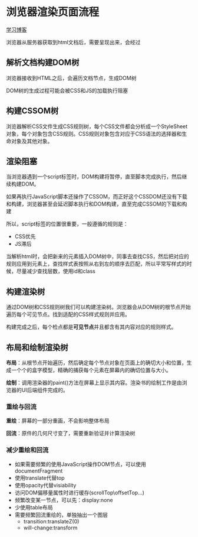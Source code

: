 # 浏览器渲染页面流程

[学习博客](https://juejin.im/post/5a8e242c5188257a6b060000)

浏览器从服务器获取到html文档后，需要呈现出来，会经过

## 解析文档构建DOM树

浏览器接收到HTML之后，会遍历文档节点，生成DOM树

DOM树的生成过程可能会被CSS和JS的加载执行阻塞

## 构建CSSOM树

浏览器解析CSS文件生成CSS规则树，每个CSS文件都会分析成一个StyleSheet对象，每个对象包含CSS规则。CSS规则对象包含对应于CSS语法的选择器和生命对象及其他对象。

## 渲染阻塞

当浏览器遇到一个script标签时，DOM构建将暂停，直至脚本完成执行，然后继续构建DOM。

如果再执行JavaScript脚本还操作了CSSOM，而正好这个CSSDOM还没有下载和构建，浏览器甚至会延迟脚本执行和DOM构建，直至完成CSSOM的下载和构建

所以，script标签的位置很重要，一般遵循的规则是：

- CSS优先
- JS滞后

当解析html时，会把新来的元素插入DOM树中，同事去查找CSS，然后把对应的规则应用到元素上，查找样式表按照从右到左的顺序去匹配，所以平常写样式的时候，尽量减少查找层数，使用id和class

## 构建渲染树

通过DOM树和CSS规则树我们可以构建渲染树。浏览器会从DOM树的根节点开始遍历每个可见节点。找到适配的CSS样式规则并应用。

构建完成之后，每个检点都是**可见节点**并且都含有其内容对应的规则样式。

## 布局和绘制渲染树

**布局**：从根节点开始遍历，然后确定每个节点对象在页面上的确切大小和位置，生成一个个的盒字模型，精确的捕获每个元素在屏幕内的确切位置与大小。

**绘制**：调用渲染器的paint()方法在屏幕上显示其内容。渲染书的绘制工作是由浏览器的UI后端组件完成的。

### 重绘与回流

**重绘**：屏幕的一部分重画，不会影响整体布局

**回流**：原件的几何尺寸变了，需要重新验证并计算渲染树

### 减少重绘和回流

- 如果需要频繁的使用JavaScript操作DOM节点，可以使用documentFragment
- 使用translate代替top
- 使用opacity代替visiability
- 访问DOM偏移量属性时进行缓存(scrollTop\offsetTop...)
- 频繁改变某一节点，可以先：display:none
- 少使用table布局
- 需要频繁回流重绘的，单独抽出一个图层
  - transition:translateZ(0)
  - will-change:transform

